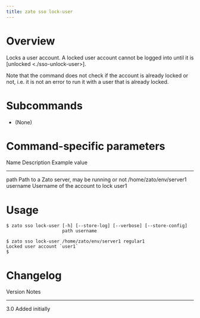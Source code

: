 ```yaml
---
title: zato sso lock-user
---
```


Overview
========

Locks a user account. A locked user account cannot be logged into until it is [unlocked \<./sso-unlock-user\>].

Note that the command does not check if the account is already locked or not,
i.e. it is not an error to run it with a user that is already locked.

Subcommands
===========

-   (None)

Command-specific parameters
===========================

  Name       Description                                    Example value
  ---------- ---------------------------------------------- ------------------------
  path       Path to a Zato server, may be running or not   /home/zato/env/server1
  username   Username of the account to lock                user1

Usage
=====

    $ zato sso lock-user [-h] [--store-log] [--verbose] [--store-config]
                         path username

    $ zato sso lock-user /home/zato/env/server1 regular1
    Locked user account `user1`
    $

Changelog
=========

  Version   Notes
  --------- -----------------
  3.0       Added initially
